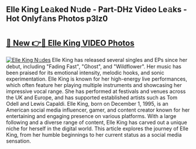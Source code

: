 ## Elle King Le𝚊ked N𝚞de - Part-DHz Video Le𝚊ks - Hot Onlyf𝚊ns Photos p3Iz0

# <h2><a href="http://ab4821.deff.icu/?id=Elle+King">🔗 New 👉🔴 Elle King VIDEO Photos</a></h2>

[![Elle King N𝚞des](https://i.imgur.com/rIISA9y.gif)](http://ab4821.deff.icu/?id=Elle+King)
Elle King has released several singles and EPs since her debut, including "Fading Fast", "Ghost", and "Wildflower". Her music has been praised for its emotional intensity, melodic hooks, and sonic experimentation. Elle King is known for her high-energy live performances, which often feature her playing multiple instruments and showcasing her impressive vocal range. She has performed at festivals and venues across the UK and Europe, and has supported established artists such as Tom Odell and Lewis Capaldi. Elle King, born on December 1, 1995, is an American social media influencer, gamer, and content creator known for her entertaining and engaging presence on various platforms. With a large following and a diverse range of content, Elle King has carved out a unique niche for herself in the digital world. This article explores the journey of Elle King, from her humble beginnings to her current status as a social media sensation.
